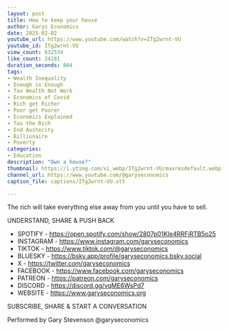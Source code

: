 ```yaml
---
layout: post
title: How to keep your house
author: Garys Economics
date: 2025-02-02
youtube_url: https://www.youtube.com/watch?v=ITg2wrnt-VU
youtube_id: ITg2wrnt-VU
view_count: 632534
like_count: 24181
duration_seconds: 884
tags:
- Wealth Inequality
- Enough is Enough
- Tax Wealth Not Work
- Economics of Covid
- Rich get Richer
- Poor get Poorer
- Economics Explained
- Tax the Rich
- End Austerity
- Billionaire
- Poverty
categories:
- Education
description: "Own a house?"
thumbnail: https://i.ytimg.com/vi_webp/ITg2wrnt-VU/maxresdefault.webp
channel_url: https://www.youtube.com/@garyseconomics
caption_file: captions/ITg2wrnt-VU.vtt

---
```


The rich will take everything else away from you until you have to sell.

UNDERSTAND, SHARE & PUSH BACK

- SPOTIFY - https://open.spotify.com/show/2807p01KIe4RRFjRTB5o25
- INSTAGRAM  - https://www.instagram.com/garyseconomics
- TIKTOK - https://www.tiktok.com/@garyseconomics
- BLUESKY - https://bsky.app/profile/garyseconomics.bsky.social
- X - https://twitter.com/garyseconomics
- FACEBOOK - https://www.facebook.com/garyseconomics
- PATREON - https://patreon.com/garyseconomics
- DISCORD - https://discord.gg/vqME6WsPd7
- WEBSITE - https://www.garyseconomics.org

SUBSCRIBE, SHARE & START A CONVERSATION

Performed by Gary Stevenson
@garyseconomics
